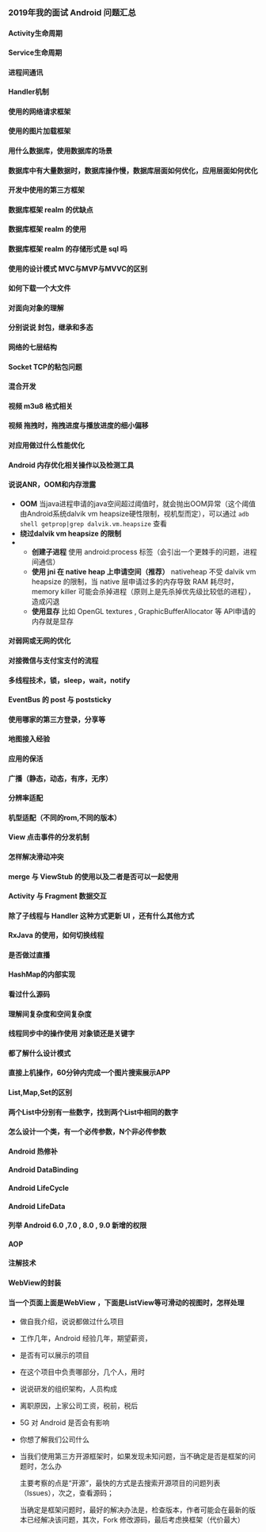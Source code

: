 ### 2019年我的面试 Android 问题汇总

#### Activity生命周期

#### Service生命周期

#### 进程间通讯

#### Handler机制

#### 使用的网络请求框架

#### 使用的图片加载框架

#### 用什么数据库，使用数据库的场景

#### 数据库中有大量数据时，数据库操作慢，数据库层面如何优化，应用层面如何优化

#### 开发中使用的第三方框架

#### 数据库框架 realm 的优缺点

#### 数据库框架 realm 的使用

#### 数据库框架 realm 的存储形式是 sql 吗

#### 使用的设计模式 MVC与MVP与MVVC的区别

#### 如何下载一个大文件

#### 对面向对象的理解

#### 分别说说 封包，继承和多态

#### 网络的七层结构

#### Socket TCP的粘包问题

#### 混合开发

#### 视频 m3u8 格式相关

#### 视频 拖拽时，拖拽进度与播放进度的细小偏移 

#### 对应用做过什么性能优化

#### Android 内存优化相关操作以及检测工具

#### 说说ANR，OOM和内存泄露

- **OOM** 当java进程申请的java空间超过阈值时，就会抛出OOM异常（这个阈值由Android系统dalvik vm heapsize硬性限制，视机型而定），可以通过 `adb shell getprop|grep dalvik.vm.heapsize` 查看
- **绕过dalvik vm heapsize 的限制**
- - **创建子进程** 使用 android:process 标签（会引出一个更棘手的问题，进程间通信）
  - **使用 jni 在 native heap 上申请空间（推荐）** nativeheap 不受 dalvik vm heapsize 的限制，当 native 层申请过多的内存导致 RAM 耗尽时，memory killer 可能会杀掉进程（原则上是先杀掉优先级比较低的进程），造成闪退
  - **使用显存** 比如 OpenGL textures , GraphicBufferAllocator 等 API申请的内存就是显存

#### 对弱网或无网的优化

#### 对接微信与支付宝支付的流程

#### 多线程技术，锁，sleep，wait，notify

#### EventBus 的 post 与 poststicky

#### 使用哪家的第三方登录，分享等

#### 地图接入经验

#### 应用的保活

#### 广播（静态，动态，有序，无序）

#### 分辨率适配

#### 机型适配（不同的rom,不同的版本）

#### View 点击事件的分发机制

#### 怎样解决滑动冲突

#### merge 与 ViewStub 的使用以及二者是否可以一起使用

#### Activity 与 Fragment 数据交互

#### 除了子线程与 Handler 这种方式更新 UI ，还有什么其他方式 

#### RxJava 的使用，如何切换线程

#### 是否做过直播

#### HashMap的内部实现

#### 看过什么源码

#### 理解间复杂度和空间复杂度

#### 线程同步中的操作使用 对象锁还是关键字

#### 都了解什么设计模式

#### 直接上机操作，60分钟内完成一个图片搜索展示APP

#### List,Map,Set的区别

#### 两个List中分别有一些数字，找到两个List中相同的数字

#### 怎么设计一个类，有一个必传参数，N个非必传参数

#### Android 热修补

#### Android DataBinding

#### Android LifeCycle

#### Android LifeData

#### 列举 Android 6.0 ,7.0 , 8.0 , 9.0 新增的权限

#### AOP

#### 注解技术

#### WebView的封装

#### 当一个页面上面是WebView ，下面是ListView等可滑动的视图时，怎样处理



- 做自我介绍，说说都做过什么项目

- 工作几年，Android 经验几年，期望薪资，

- 是否有可以展示的项目

- 在这个项目中负责哪部分，几个人，用时

- 说说研发的组织架构，人员构成

- 离职原因，上家公司工资，税前，税后

- 5G 对 Android 是否会有影响

- 你想了解我们公司什么

- 当我们使用第三方开源框架时，如果发现未知问题，当不确定是否是框架的问题时，怎么办

  主要考察的点是“开源”，最快的方式是去搜索开源项目的问题列表（Issues），次之，查看源码；

  当确定是框架问题时，最好的解决办法是，检查版本，作者可能会在最新的版本已经解决该问题，其次，Fork 修改源码，最后考虑换框架（代价最大）

